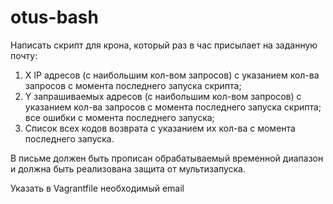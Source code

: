 # otus-bash

Написать скрипт для крона, который раз в час присылает на заданную почту:

1. X IP адресов (с наибольшим кол-вом запросов) с указанием кол-ва запросов c момента последнего запуска скрипта;
2. Y запрашиваемых адресов (с наибольшим кол-вом запросов) с указанием кол-ва запросов c момента последнего запуска скрипта;
все ошибки c момента последнего запуска;
3. Список всех кодов возврата с указанием их кол-ва с момента последнего запуска.

В письме должен быть прописан обрабатываемый временной диапазон и должна быть реализована защита от мультизапуска.

Указать в Vagrantfile необходимый email
